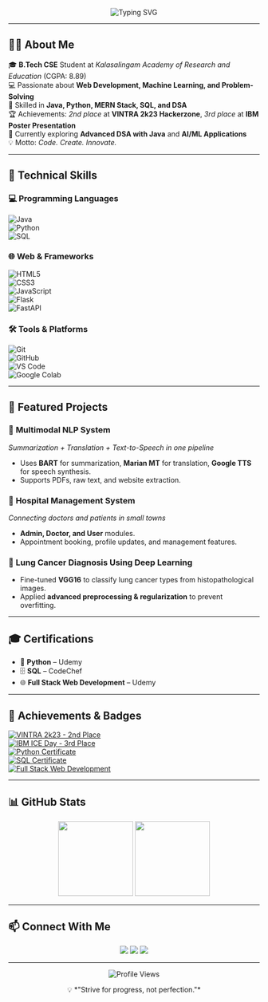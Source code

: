 <!-- Profile Header -->
<p align="center">
  <img src="https://readme-typing-svg.herokuapp.com?font=Fira+Code&weight=600&size=26&pause=1000&color=00F7E9&center=true&vCenter=true&width=600&lines=Hi+There!+👋+I'm+K+Ganesh;Computer+Science+Undergraduate;MERN+Stack+%7C+Java+%7C+Python+Developer;Problem+Solver+%7C+Tech+Enthusiast" alt="Typing SVG" />
</p>

---

## 🧑‍💻 About Me  
🎓 **B.Tech CSE** Student at *Kalasalingam Academy of Research and Education* (CGPA: 8.89)  
💻 Passionate about **Web Development, Machine Learning, and Problem-Solving**  
🚀 Skilled in **Java, Python, MERN Stack, SQL, and DSA**  
🏆 Achievements: *2nd place* at **VINTRA 2k23 Hackerzone**, *3rd place* at **IBM Poster Presentation**  
🌱 Currently exploring **Advanced DSA with Java** and **AI/ML Applications**  
💡 Motto: *Code. Create. Innovate.*  

---

## 🚀 Technical Skills

### 💻 Programming Languages  
![Java](https://img.shields.io/badge/Java-%23ED8B00.svg?style=for-the-badge&logo=openjdk&logoColor=white)  
![Python](https://img.shields.io/badge/Python-3776AB.svg?style=for-the-badge&logo=python&logoColor=white)  
![SQL](https://img.shields.io/badge/SQL-%2300f.svg?style=for-the-badge&logo=database&logoColor=white)  

### 🌐 Web & Frameworks  
![HTML5](https://img.shields.io/badge/HTML5-E34F26.svg?style=for-the-badge&logo=html5&logoColor=white)  
![CSS3](https://img.shields.io/badge/CSS3-1572B6.svg?style=for-the-badge&logo=css3&logoColor=white)  
![JavaScript](https://img.shields.io/badge/JavaScript-F7DF1E.svg?style=for-the-badge&logo=javascript&logoColor=black)  
![Flask](https://img.shields.io/badge/Flask-000000?style=for-the-badge&logo=flask&logoColor=white)  
![FastAPI](https://img.shields.io/badge/FastAPI-009688?style=for-the-badge&logo=fastapi&logoColor=white)  

### 🛠 Tools & Platforms  
![Git](https://img.shields.io/badge/Git-F05032.svg?style=for-the-badge&logo=git&logoColor=white)  
![GitHub](https://img.shields.io/badge/GitHub-181717.svg?style=for-the-badge&logo=github&logoColor=white)  
![VS Code](https://img.shields.io/badge/VS%20Code-0078D4.svg?style=for-the-badge&logo=visualstudiocode&logoColor=white)  
![Google Colab](https://img.shields.io/badge/Google%20Colab-F9AB00?style=for-the-badge&logo=googlecolab&logoColor=white)  

---

## 📂 Featured Projects  

### 🔹 **Multimodal NLP System**  
*Summarization + Translation + Text-to-Speech in one pipeline*  
- Uses **BART** for summarization, **Marian MT** for translation, **Google TTS** for speech synthesis.  
- Supports PDFs, raw text, and website extraction.  

### 🔹 **Hospital Management System**  
*Connecting doctors and patients in small towns*  
- **Admin, Doctor, and User** modules.  
- Appointment booking, profile updates, and management features.  

### 🔹 **Lung Cancer Diagnosis Using Deep Learning**  
- Fine-tuned **VGG16** to classify lung cancer types from histopathological images.  
- Applied **advanced preprocessing & regularization** to prevent overfitting.  

---

## 🎓 Certifications  
- 🐍 **Python** – Udemy  
- 🗄 **SQL** – CodeChef  
- 🌐 **Full Stack Web Development** – Udemy  

---

## 🏅 Achievements & Badges  

[![VINTRA 2k23 - 2nd Place](https://img.shields.io/badge/VINTRA%202k23-2nd%20Place-orange?style=for-the-badge)](#)  
[![IBM ICE Day - 3rd Place](https://img.shields.io/badge/IBM%20ICE%20Day-3rd%20Place-blue?style=for-the-badge)](#)  
[![Python Certificate](https://img.shields.io/badge/Certificate-Python-green?style=for-the-badge&logo=python)](#)  
[![SQL Certificate](https://img.shields.io/badge/Certificate-SQL-purple?style=for-the-badge&logo=postgresql)](#)  
[![Full Stack Web Development](https://img.shields.io/badge/Certificate-Full%20Stack%20Web%20Dev-yellow?style=for-the-badge&logo=javascript)](#)  

---

## 📊 GitHub Stats  
<p align="center">
  <img src="https://github-readme-stats.vercel.app/api?username=kalavakuriGanesh&show_icons=true&theme=tokyonight" height="150"/>
  <img src="https://github-readme-streak-stats.herokuapp.com/?user=kalavakuriGanesh&theme=tokyonight" height="150"/>
</p>

---




## 📫 Connect With Me  
<p align="center">
  <a href="mailto:kganesh123dsa@gmail.com"><img src="https://img.shields.io/badge/Gmail-D14836?style=for-the-badge&logo=gmail&logoColor=white"/></a>
  <a href="https://www.linkedin.com/in/kalavakuri-ganesh/"><img src="https://img.shields.io/badge/LinkedIn-0A66C2?style=for-the-badge&logo=linkedin&logoColor=white"/></a>
  <a href="https://github.com/kalavakuriGanesh"><img src="https://img.shields.io/badge/GitHub-000?style=for-the-badge&logo=github&logoColor=white"/></a>
</p>

---

<p align="center"> 
  <img src="https://komarev.com/ghpvc/?username=kalavakuriGanesh&label=Profile+Views&color=brightgreen" alt="Profile Views" /> 
</p>

<p align="center">
  💡 *"Strive for progress, not perfection."*
</p>
